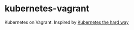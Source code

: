 # kubernetes-vagrant

Kubernetes on Vagrant. Inspired by [Kubernetes the hard way](https://github.com/kelseyhightower/kubernetes-the-hard-way)
